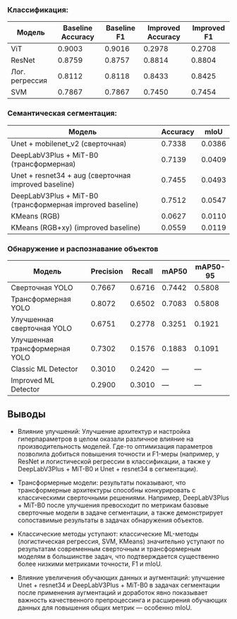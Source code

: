 ### Классификация:

| Модель            | Baseline Accuracy | Baseline F1 | Improved Accuracy | Improved F1 |
|-------------------|-------------------|-------------|-------------------|-------------|
| ViT               | 0.9003            | 0.9016      | 0.2978            | 0.2708      |
| ResNet            | 0.8759            | 0.8757      | 0.8814            | 0.8804      |
| Лог. регрессия    | 0.8112            | 0.8118      | 0.8433            | 0.8425      |
| SVM               | 0.7867            | 0.7867      | 0.7450            | 0.7454      |


### Cемантическая сегментация:

| Модель                                                              | Accuracy        | mIoU        |
|---------------------------------------------------------------------|-----------------|-------------|
| Unet + mobilenet_v2 (сверточная)                                    | 0.7338          | 0.0386      |
| DeepLabV3Plus + MiT-B0 (трансформерная)                             | 0.7139          | 0.0409      |
| Unet + resnet34 + aug (сверточная improved baseline)                | 0.7455          | 0.0493      |
| DeepLabV3Plus + MiT-B0 (трансформерная improved baseline)           | 0.7512          | 0.0547      |
| KMeans (RGB)                                                        | 0.0627          | 0.0110      |
| KMeans (RGB+xy) (improved baseline)                                 | 0.0559          | 0.0119      |


### Обнаружение и распознавание объектов

| Модель                        | Precision | Recall  | mAP50  | mAP50-95 |
|-------------------------------|-----------|---------|--------|----------|
| Сверточная YOLO               | 0.7667    | 0.6716  | 0.7442 | 0.5808   |
| Трансформерная YOLO           | 0.8072    | 0.6502  | 0.7083 | 0.5808   |
| Улучшенная сверточная YOLO    | 0.6751    | 0.2778  | 0.3251 | 0.1921   |
| Улучшенная трансформерная YOLO| 0.7302    | 0.1576  | 0.1883 | 0.1091   |
| Classic ML Detector           | 0.3010    | 0.2420  |   —    |    —     |
| Improved ML Detector          | 0.2900    | 0.3010  |   —    |    —     |

## Выводы

- Влияние улучшений: Улучшение архитектур и настройка гиперпараметров в целом оказали различное влияние на производительность моделей. Где-то оптимизация параметров позволила добиться повышения точности и F1-меры (например, у ResNet и логистической регрессии в классификации, а также у DeepLabV3Plus + MiT-B0 и Unet + resnet34 в сегментации).

- Трансформерные модели: результаты показывают, что трансформерные архитектуры способны конкурировать с классическими сверточными решениями. Например, DeepLabV3Plus + MiT-B0 после улучшения превосходит по метрикам базовые сверточные модели в задаче сегментации, а также демонстрирует сопоставимые результаты в задачах обнаружения объектов. 

- Классические методы уступают: классические ML-методы (логистическая регрессия, SVM, KMeans) значительно уступают по результатам современным сверточным и трансформерным моделям в большинстве задач, что подтверждается существенно более низкими метриками точности, F1 и mIoU.

- Влияние увеличения обучающих данных и аугментаций: улучшение Unet + resnet34 и DeepLabV3Plus + MiT-B0 в задачах сегментации после применения аугментаций и доработок явно показывает важность качественного препроцессинга и расширения обучающих данных для повышения общих метрик — особенно mIoU.